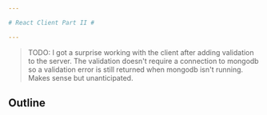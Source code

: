 ```yaml
---

# React Client Part II #

---
```


> TODO: I got a surprise working with the client after adding validation to the server. The validation doesn't require a connection to mongodb so a validation error is still returned when mongodb isn't running. Makes sense but unanticipated.



## Outline

